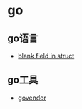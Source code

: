 # go
## go语言
* [blank field in struct](blank_field_in_struct.md)
## go工具
* [govendor](goutils/govendor.md)